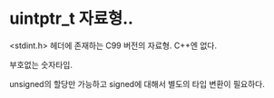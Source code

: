 # uintptr_t 자료형..

<stdint.h> 헤더에 존재하는 C99 버전의 자료형. C++엔 없다.

부호없는 숫자타입.

unsigned의 할당만 가능하고 signed에 대해서 별도의 타입 변환이 필요하다.